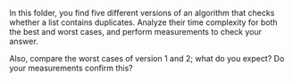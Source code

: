 In this folder, you find five different versions of an algorithm that checks whether a list contains duplicates.
Analyze their time complexity for both the best and worst cases, and perform measurements to check your answer.

Also, compare the worst cases of version 1 and 2; what do you expect? Do your measurements confirm this?
